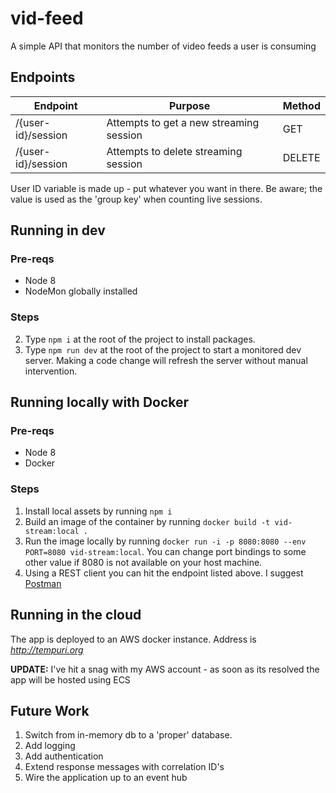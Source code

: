 # vid-feed

A simple API that monitors the number of video feeds a user is consuming

## Endpoints

| Endpoint | Purpose | Method |
|----------|---------|--------|
| /{user-id}/session | Attempts to get a new streaming session | GET |
| /{user-id}/session | Attempts to delete streaming session | DELETE |

User ID variable is made up - put whatever you want in there. Be aware; the value is used as the 'group key' when counting live sessions.

## Running in dev

### Pre-reqs

* Node 8
* NodeMon globally installed

### Steps

2. Type ```npm i``` at the root of the project to install packages.
2. Type ```npm run dev``` at the root of the project to start a monitored dev server. Making a code change will refresh the server without manual intervention.

## Running locally with Docker

### Pre-reqs

* Node 8
* Docker

### Steps

1. Install local assets by running ```npm i```
2. Build an image of the container by running ```docker build -t vid-stream:local .```
3. Run the image locally by running ```docker run -i -p 8080:8080 --env PORT=8080 vid-stream:local```. You can change port bindings to some other value if 8080 is not available on your host machine.
4. Using a REST client you can hit the endpoint listed above. I suggest [Postman](https://chrome.google.com/webstore/detail/postman/fhbjgbiflinjbdggehcddcbncdddomop?hl=en)

## Running in the cloud

The app is deployed to an AWS docker instance. Address is *http://tempuri.org*

**UPDATE:** I've hit a snag with my AWS account - as soon as its resolved the app will be hosted using ECS

## Future Work

1. Switch from in-memory db to a 'proper' database.
2. Add logging
3. Add authentication
4. Extend response messages with correlation ID's
5. Wire the application up to an event hub